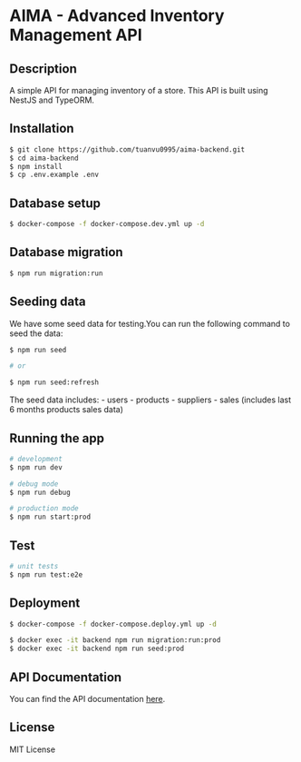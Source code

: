 # AIMA - Advanced Inventory Management API

## Description

A simple API for managing inventory of a store. This API is built using NestJS and TypeORM.

## Installation

```bash
$ git clone https://github.com/tuanvu0995/aima-backend.git
$ cd aima-backend
$ npm install
$ cp .env.example .env
```

## Database setup

```bash
$ docker-compose -f docker-compose.dev.yml up -d
```

## Database migration

```bash
$ npm run migration:run
```

## Seeding data

We have some seed data for testing.You can run the following command to seed the data:

```bash
$ npm run seed

# or

$ npm run seed:refresh
```

The seed data includes:
    - users
    - products
    - suppliers
    - sales (includes last 6 months products sales data)

## Running the app

```bash
# development
$ npm run dev

# debug mode
$ npm run debug

# production mode
$ npm run start:prod
```

## Test

```bash
# unit tests
$ npm run test:e2e
```

## Deployment

```bash
$ docker-compose -f docker-compose.deploy.yml up -d

$ docker exec -it backend npm run migration:run:prod
$ docker exec -it backend npm run seed:prod

```

## API Documentation

You can find the API documentation [here](/docs/API.md).

## License

MIT License
